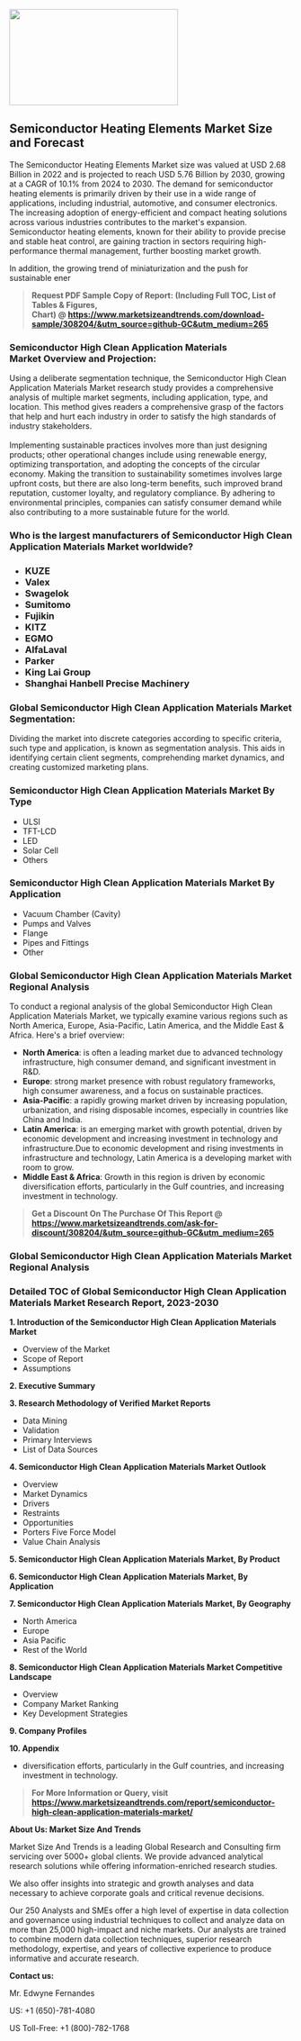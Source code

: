 <p><img class="alignnone size-medium wp-image-20088" src="https://ffe5etoiles.com/wp-content/uploads/2024/12/MST1-300x171.png" alt="" width="300" height="171" /></p><h2>Semiconductor Heating Elements Market Size and Forecast</h2><p>The Semiconductor Heating Elements Market size was valued at USD 2.68 Billion in 2022 and is projected to reach USD 5.76 Billion by 2030, growing at a CAGR of 10.1% from 2024 to 2030. The demand for semiconductor heating elements is primarily driven by their use in a wide range of applications, including industrial, automotive, and consumer electronics. The increasing adoption of energy-efficient and compact heating solutions across various industries contributes to the market's expansion. Semiconductor heating elements, known for their ability to provide precise and stable heat control, are gaining traction in sectors requiring high-performance thermal management, further boosting market growth. </p><p>In addition, the growing trend of miniaturization and the push for sustainable ener</p><blockquote id="" class=""><strong>Request PDF Sample Copy of Report: (Including Full TOC, List of Tables &amp; Figures, Chart)&nbsp;@&nbsp;<strong><a href="https://www.marketsizeandtrends.com/download-sample/308204/&utm_source=github-GC&utm_medium=265" target="_blank">https://www.marketsizeandtrends.com/download-sample/308204/&utm_source=github-GC&utm_medium=265</a></strong></strong></blockquote><h3 id="" class="">Semiconductor High Clean Application Materials Market&nbsp;Overview and Projection:</h3><p id="" class="">Using a deliberate segmentation technique, the Semiconductor High Clean Application Materials Market research study provides a comprehensive analysis of multiple market segments, including application, type, and location. This method gives readers a comprehensive grasp of the factors that help and hurt each industry in order to satisfy the high standards of industry stakeholders. <br /> <br />Implementing sustainable practices involves more than just designing products; other operational changes include using renewable energy, optimizing transportation, and adopting the concepts of the circular economy. Making the transition to sustainability sometimes involves large upfront costs, but there are also long-term benefits, such improved brand reputation, customer loyalty, and regulatory compliance. By adhering to environmental principles, companies can satisfy consumer demand while also contributing to a more sustainable future for the world.</p><h3 id="" class="">Who is the largest manufacturers of&nbsp;Semiconductor High Clean Application Materials Market worldwide?</h3><h3 class=""><p><ul><li>KUZE </li><li> Valex </li><li> Swagelok </li><li> Sumitomo </li><li> Fujikin </li><li> KITZ </li><li> EGMO </li><li> AlfaLaval </li><li> Parker </li><li> King Lai Group </li><li> Shanghai Hanbell Precise Machinery</li></ul></p></h3><h3 id="" class="">Global&nbsp;Semiconductor High Clean Application Materials Market Segmentation:</h3><p id="" class="">Dividing the market into discrete categories according to specific criteria, such type and application, is known as segmentation analysis. This aids in identifying certain client segments, comprehending market dynamics, and creating customized marketing plans.</p><h3 id="" class="">Semiconductor High Clean Application Materials Market&nbsp;By Type</h3><p><p><ul><li>ULSI</li><li> TFT-LCD</li><li> LED</li><li> Solar Cell</li><li> Others</p></li></ul></p></p><h3 id="" class="">Semiconductor High Clean Application Materials Market&nbsp;By Application</h3><p class=""><p><ul><li>Vacuum Chamber (Cavity)</li><li> Pumps and Valves</li><li> Flange</li><li> Pipes and Fittings</li><li> Other</li></ul></p></p><h3 id="" class="">Global Semiconductor High Clean Application Materials Market Regional Analysis</h3><p id="" class="">To conduct a regional analysis of the global Semiconductor High Clean Application Materials Market, we typically examine various regions such as North America, Europe, Asia-Pacific, Latin America, and the Middle East &amp; Africa. Here's a brief overview:</p><ul><li><strong>North America</strong>: is often a leading market due to advanced technology infrastructure, high consumer demand, and significant investment in R&amp;D.</li><li><strong>Europe</strong>: strong market presence with robust regulatory frameworks, high consumer awareness, and a focus on sustainable practices.</li><li><strong>Asia-Pacific</strong>: a rapidly growing market driven by increasing population, urbanization, and rising disposable incomes, especially in countries like China and India.</li><li><strong>Latin America</strong>: is an emerging market with growth potential, driven by economic development and increasing investment in technology and infrastructure.Due to economic development and rising investments in infrastructure and technology, Latin America is a developing market with room to grow.</li><li><strong>Middle East &amp; Africa</strong>: Growth in this region is driven by economic diversification efforts, particularly in the Gulf countries, and increasing investment in technology.</li></ul><blockquote id="" class=""><strong>Get a Discount On The Purchase Of This Report @ <strong><a href="https://www.marketsizeandtrends.com/ask-for-discount/308204/&utm_source=github-GC&utm_medium=265" target="_blank">https://www.marketsizeandtrends.com/ask-for-discount/308204/&utm_source=github-GC&utm_medium=265</a></strong></strong></blockquote><h3 id="" class="">Global Semiconductor High Clean Application Materials Market Regional Analysis</h3><h3 id="" class="">Detailed TOC of Global Semiconductor High Clean Application Materials Market Research Report, 2023-2030</h3><p id="" class=""><strong>1. Introduction of the Semiconductor High Clean Application Materials Market</strong></p><ul><li>Overview of the Market</li><li>Scope of Report</li><li>Assumptions</li></ul><p id="" class=""><strong>2. Executive Summary</strong></p><p id="" class=""><strong>3. Research Methodology of Verified Market Reports</strong></p><ul><li>Data Mining</li><li>Validation</li><li>Primary Interviews</li><li>List of Data Sources</li></ul><p id="" class=""><strong>4. Semiconductor High Clean Application Materials Market Outlook</strong></p><ul><li>Overview</li><li>Market Dynamics</li><li>Drivers</li><li>Restraints</li><li>Opportunities</li><li>Porters Five Force Model</li><li>Value Chain Analysis</li></ul><p id="" class=""><strong>5. Semiconductor High Clean Application Materials Market, By Product</strong></p><p id="" class=""><strong>6. Semiconductor High Clean Application Materials Market, By Application</strong></p><p id="" class=""><strong>7. Semiconductor High Clean Application Materials Market, By Geography</strong></p><ul><li>North America</li><li>Europe</li><li>Asia Pacific</li><li>Rest of the World</li></ul><p id="" class=""><strong>8. Semiconductor High Clean Application Materials Market Competitive Landscape</strong></p><ul><li>Overview</li><li>Company Market Ranking</li><li>Key Development Strategies</li></ul><p id="" class=""><strong>9. Company Profiles</strong></p><p id="" class=""><strong>10. Appendix</strong></p><ul><li>diversification efforts, particularly in the Gulf countries, and increasing investment in technology.</li></ul><blockquote id="" class=""><strong>For More Information or Query, visit <strong><strong><a href="https://www.marketsizeandtrends.com/report/semiconductor-high-clean-application-materials-market/" target="_blank">https://www.marketsizeandtrends.com/report/semiconductor-high-clean-application-materials-market/</a></strong></strong></strong></blockquote><p id="" class=""><strong>About Us: Market Size And Trends</strong></p><p id="" class="">Market Size And Trends is a leading Global Research and Consulting firm servicing over 5000+ global clients. We provide advanced analytical research solutions while offering information-enriched research studies.</p><p id="" class="">We also offer insights into strategic and growth analyses and data necessary to achieve corporate goals and critical revenue decisions.</p><p id="" class="">Our 250 Analysts and SMEs offer a high level of expertise in data collection and governance using industrial techniques to collect and analyze data on more than 25,000 high-impact and niche markets. Our analysts are trained to combine modern data collection techniques, superior research methodology, expertise, and years of collective experience to produce informative and accurate research.</p><p id="" class=""><strong>Contact us:</strong></p><p id="" class="">Mr. Edwyne Fernandes</p><p id="" class="">US: +1 (650)-781-4080</p><p id="" class="">US Toll-Free: +1 (800)-782-1768</p>

